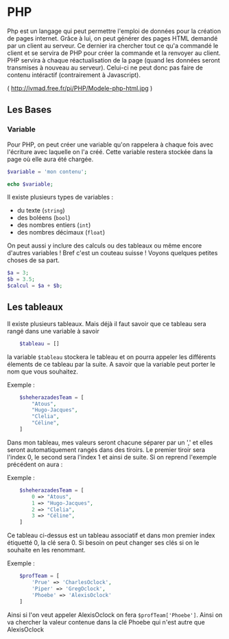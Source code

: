 # PHP

Php est un langage qui peut permettre l'emploi de données pour la création de pages internet. Grâce à lui, on peut générer des pages HTML demandé par un client au serveur. Ce dernier ira chercher tout ce qu'a commandé le client et se servira de PHP pour créer la commande et la renvoyer au client. PHP servira à chaque réactualisation de la page (quand les données seront transmises à nouveau au serveur). Celui-ci ne peut donc pas faire de contenu intéractif (contrairement à Javascript).

( http://ivmad.free.fr/pi/PHP/Modele-php-html.jpg )

## Les Bases

### Variable

Pour PHP, on peut créer une variable qu'on rappelera à chaque fois avec l'écriture avec laquelle on l'a créé. Cette variable restera stockée dans la page où elle aura été chargée.

```php
$variable = 'mon contenu';

echo $variable;
```

Il existe plusieurs types de variables :

- du texte (`string`)
- des boléens (`bool`)
- des nombres entiers (`int`)
- des nombres décimaux (`float`)

On peut aussi y inclure des calculs ou des tableaux ou même encore d'autres variables ! Bref c'est un couteau suisse ! Voyons quelques petites choses de sa part.

```php
$a = 3;
$b = 3.5;
$calcul = $a + $b;

```


## Les tableaux

Il existe plusieurs tableaux. Mais déjà il faut savoir que ce tableau sera rangé dans une variable à savoir

```php
    $tableau = []
```

la variable `$tableau` stockera le tableau et on pourra appeler les différents élements de ce tableau par la suite. A savoir que la variable peut porter le nom que vous souhaitez.

Exemple : 

```php
    $sheherazadesTeam = [
        "Atous",
        "Hugo-Jacques",
        "Clelia",
        "Céline",
    ]
```

Dans mon tableau, mes valeurs seront chacune séparer par un ',' et elles seront automatiquement rangés dans des tiroirs. Le premier tiroir sera l'index 0, le second sera l'index 1 et ainsi de suite. Si on reprend l'exemple précédent on aura :

Exemple : 

```php
    $sheherazadesTeam = [
        0 => "Atous",
        1 => "Hugo-Jacques",
        2 => "Clelia",
        3 => "Céline",
    ]
```

Ce tableau ci-dessus est un tableau associatif et dans mon premier index étiquetté 0, la clé sera 0. Si besoin on peut changer ses clés si on le souhaite en les renommant.

Exemple : 

```php
    $profTeam = [
        'Prue' => 'CharlesOclock',
        'Piper' => 'GregOclock',
        'Phoebe' => 'AlexisOclock'
    ]
```

Ainsi si l'on veut appeler AlexisOclock on fera `$profTeam['Phoebe']`. Ainsi on va chercher la valeur contenue dans la clé Phoebe qui n'est autre que AlexisOclock